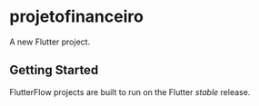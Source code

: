 # projetofinanceiro

A new Flutter project.

## Getting Started

FlutterFlow projects are built to run on the Flutter _stable_ release.
